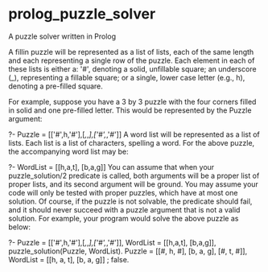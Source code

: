 # prolog_puzzle_solver
A puzzle solver written in Prolog


A fillin puzzle will be represented as a list of lists, each of the same length and each representing a single row of the puzzle. Each element in each of these lists is either a: '#', denoting a solid, unfillable square; an underscore (_), representing a fillable square; or a single, lower case letter (e.g., h), denoting a pre-filled square.


For example, suppose you have a 3 by 3 puzzle with the four corners filled in solid and one pre-filled letter. This would be represented by the Puzzle argument:


?- Puzzle = [['#',h,'#'],[_,_,_],['#',_,'#']]
A word list will be represented as a list of lists. Each list is a list of characters, spelling a word. For the above puzzle, the accompanying word list may be:



?- WordList = [[h,a,t], [b,a,g]]
You can assume that when your puzzle_solution/2 predicate is called, both arguments will be a proper list of proper lists, and its second argument will be ground. You may assume your code will only be tested with proper puzzles, which have at most one solution. Of course, if the puzzle is not solvable, the predicate should fail, and it should never succeed with a puzzle argument that is not a valid solution. For example, your program would solve the above puzzle as below:



?- Puzzle = [['#',h,'#'],[_,_,_],['#',_,'#']], WordList = [[h,a,t], [b,a,g]], puzzle_solution(Puzzle, WordList).
Puzzle = [[#, h, #], [b, a, g], [#, t, #]],
WordList = [[h, a, t], [b, a, g]] ;
false.
